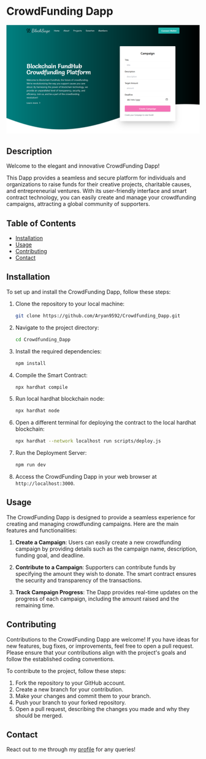 # CrowdFunding Dapp

![Image Alt Text](./public/main.png)

## Description

Welcome to the elegant and innovative CrowdFunding Dapp!

This Dapp provides a seamless and secure platform for individuals and organizations to raise funds for their creative projects, charitable causes, and entrepreneurial ventures. With its user-friendly interface and smart contract technology, you can easily create and manage your crowdfunding campaigns, attracting a global community of supporters.

## Table of Contents

- [Installation](#installation)
- [Usage](#usage)
- [Contributing](#contributing)
- [Contact](#contact)

## Installation

To set up and install the CrowdFunding Dapp, follow these steps:

1. Clone the repository to your local machine:

    ```bash
    git clone https://github.com/Aryan9592/Crowdfunding_Dapp.git
    ```

2. Navigate to the project directory:

    ```bash
    cd Crowdfunding_Dapp
    ```

3. Install the required dependencies:

    ```bash
    npm install
    ```

4. Compile the Smart Contract:

    ```bash
    npx hardhat compile
    ```

5. Run local hardhat blockchain node:

    ```bash
    npx hardhat node
    ```

6. Open a different terminal for deploying the contract to the local hardhat blockchain:

    ```bash
    npx hardhat --network localhost run scripts/deploy.js
    ```

7. Run the Deployment Server:

    ```bash
    npm run dev
    ```

8. Access the CrowdFunding Dapp in your web browser at `http://localhost:3000`.

## Usage

The CrowdFunding Dapp is designed to provide a seamless experience for creating and managing crowdfunding campaigns. Here are the main features and functionalities:

1. **Create a Campaign**: Users can easily create a new crowdfunding campaign by providing details such as the campaign name, description, funding goal, and deadline.

2. **Contribute to a Campaign**: Supporters can contribute funds by specifying the amount they wish to donate. The smart contract ensures the security and transparency of the transactions.

3. **Track Campaign Progress**: The Dapp provides real-time updates on the progress of each campaign, including the amount raised and the remaining time.

<!-- 4. Withdraw Funds: Once a campaign reaches its goal, the creator can withdraw and use the funds for the intended purpose. The smart contract ensures that only the campaign creator can initiate the withdrawal. -->

<!-- 5. Engage with Supporters: The Dapp allows campaign creators to communicate with their supporters through comments and updates, fostering a sense of community and engagement. -->

<!-- With these features, the CrowdFunding Dapp empowers individuals and organizations to bring their creative projects to life and make a positive impact on the world. -->

## Contributing

Contributions to the CrowdFunding Dapp are welcome! If you have ideas for new features, bug fixes, or improvements, feel free to open a pull request. Please ensure that your contributions align with the project's goals and follow the established coding conventions.

To contribute to the project, follow these steps:

1. Fork the repository to your GitHub account.
2. Create a new branch for your contribution.
3. Make your changes and commit them to your branch.
4. Push your branch to your forked repository.
5. Open a pull request, describing the changes you made and why they should be merged.

## Contact

React out to me through my [profile](https://github.com/Aryan9592) for any queries!

